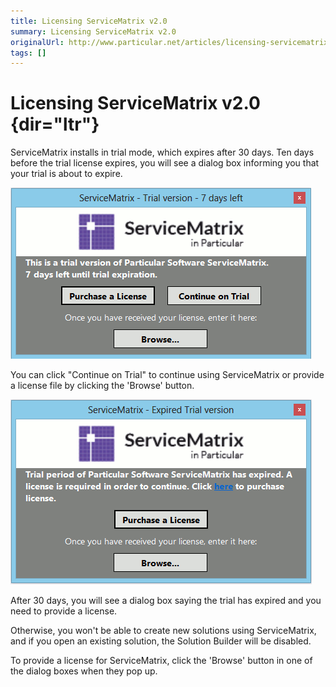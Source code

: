 ```yaml
---
title: Licensing ServiceMatrix v2.0
summary: Licensing ServiceMatrix v2.0
originalUrl: http://www.particular.net/articles/licensing-servicematrix-v2.0
tags: []
---
```


<span id="docs-internal-guid-15b24b86-6cfb-e5ee-2575-e54bfd58440c">Licensing </span> ​ <span>ServiceMatrix v2.0</span> {dir="ltr"}
======================================================================================================================

<span id="docs-internal-guid-15b24b86-6ce7-ca2d-733b-5ef13bfdff0d">ServiceMatrix installs in trial mode, which expires after 30 days. Ten days before the trial license expires, you will see a dialog box informing you that your trial is about to expire.</span>

<span>![](001.png)</span>

<span id="docs-internal-guid-15b24b86-6ce7-ca2d-733b-5ef13bfdff0d">You can click "Continue on Trial" to continue using ServiceMatrix or provide a license file by clicking the 'Browse' button.</span>



 <span>![](002.png)</span>

<span id="docs-internal-guid-15b24b86-6ce7-ca2d-733b-5ef13bfdff0d">After
30 days, you will see a dialog box saying the trial has expired and you need to provide a license. </span>

<span id="docs-internal-guid-15b24b86-6ce7-ca2d-733b-5ef13bfdff0d">Otherwise, you won't be able to create new solutions using ServiceMatrix, and if you open an existing solution, the Solution Builder will be disabled.</span>

<span id="docs-internal-guid-15b24b86-6ce7-ca2d-733b-5ef13bfdff0d">To provide a license for ServiceMatrix, click the 'Browse' button in one of the dialog boxes when they pop up.</span>

